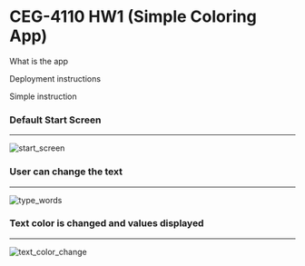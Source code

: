 # CEG-4110 HW1 (Simple Coloring App)
What is the app

Deployment instructions


Simple instruction

### Default Start Screen 
---
![start_screen](https://user-images.githubusercontent.com/14102119/45726682-532cdf80-bb8e-11e8-9503-011f35d9ca6d.png)

### User can change the text
---
![type_words](https://user-images.githubusercontent.com/14102119/45726737-8a02f580-bb8e-11e8-9124-5059b9d318c9.png)

### Text color is changed and values displayed
---
![text_color_change](https://user-images.githubusercontent.com/14102119/45726735-88d1c880-bb8e-11e8-955a-c5f29384a0bd.png)

